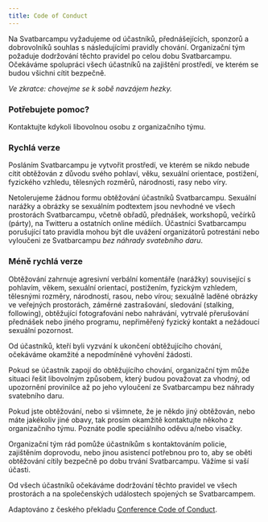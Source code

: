 ```yaml
---
title: Code of Conduct
---
```

Na Svatbarcampu vyžadujeme od účastníků, přednášejících, sponzorů a dobrovolníků souhlas s následujícími pravidly chování. Organizační tým požaduje dodržování těchto pravidel po celou dobu Svatbarcampu. Očekáváme spolupráci všech účastníků na zajištění prostředí, ve kterém se budou všichni cítit bezpečně.

*Ve zkratce: chovejme se k sobě navzájem hezky.*

### Potřebujete pomoc?

Kontaktujte kdykoli libovolnou osobu z organizačního týmu.

### Rychlá verze

Posláním Svatbarcampu je vytvořit prostředí, ve kterém se nikdo nebude cítit obtěžován z důvodu svého pohlaví, věku, sexuální orientace, postižení, fyzického vzhledu, tělesných rozměrů, národnosti, rasy nebo víry.

Netolerujeme žádnou formu obtěžování účastníků Svatbarcampu. Sexuální narážky a obrázky se sexuálním podtextem jsou nevhodné ve všech prostorách Svatbarcampu, včetně obřadů, přednášek, workshopů, večírků (párty), na Twitteru a ostatních online médiích. Účastníci Svatbarcampu porušující tato pravidla mohou být dle uvážení organizátorů potrestáni nebo vyloučeni ze Svatbarcampu *bez náhrady svatebního daru*.

### Méně rychlá verze

Obtěžování zahrnuje agresivní verbální komentáře (narážky) související s pohlavím, věkem, sexuální orientací, postižením, fyzickým vzhledem, tělesnými rozměry, národností, rasou, nebo vírou; sexuálně laděné obrázky ve veřejných prostorách, záměrné zastrašování, sledování (stalking, following), obtěžující fotografování nebo nahrávání, vytrvalé přerušování přednášek nebo jiného programu, nepřiměřený fyzický kontakt a nežádoucí sexuální pozornost.

Od účastníků, kteří byli vyzvání k ukončení obtěžujícího chování, očekáváme okamžité a nepodmíněné vyhovění žádosti.

Pokud se účastník zapojí do obtěžujícího chování, organizační tým může situaci řešit libovolným způsobem, který budou považovat za vhodný, od upozornění provinilce až po jeho vyloučení ze Svatbarcampu bez náhrady svatebního daru.

Pokud jste obtěžování, nebo si všimnete, že je někdo jiný obtěžován, nebo máte jakékoliv jiné obavy, tak prosím okamžitě kontaktujte někoho z organizačního týmu. Poznáte podle speciálního oděvu a/nebo visačky.

Organizační tým rád pomůže účastníkům s kontaktováním policie, zajištěním doprovodu, nebo jinou asistencí potřebnou pro to, aby se oběti obtěžování cítily bezpečně po dobu trvání Svatbarcampu. Vážíme si vaší účasti.

Od všech účastníků očekáváme dodržování těchto pravidel ve všech prostorách a na společenských událostech spojených se Svatbarcampem.

Adaptováno z českého překladu [Conference Code of Conduct](http://confcodeofconduct.com).
